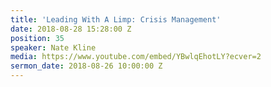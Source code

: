 ```yaml
---
title: 'Leading With A Limp: Crisis Management'
date: 2018-08-28 15:28:00 Z
position: 35
speaker: Nate Kline
media: https://www.youtube.com/embed/YBwlqEhotLY?ecver=2
sermon_date: 2018-08-26 10:00:00 Z
---
```


